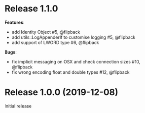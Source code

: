 # Release 1.1.0 

**Features**:

* add Identity Object #5, @flipback
* add utils::LogAppenderIf to customise logging #5, @flipback
* add support of LWORD type #6, @flipback

**Bugs**:

* fix implicit messaging on OSX and check connection sizes #10, @flipback
* fix wrong encoding float and double types #12, @flipback

# Release 1.0.0 (2019-12-08)

Initial release

